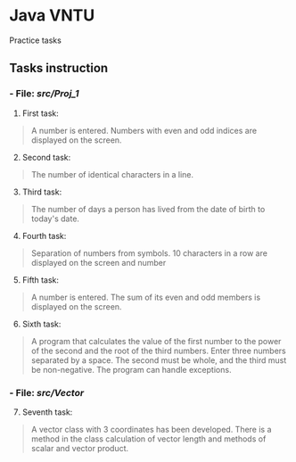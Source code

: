 # Java VNTU

Practice tasks

## Tasks instruction
### - File: *src/Proj_1*
1. First task:
> A number is entered. Numbers with even and odd indices are displayed on the screen.
2. Second task:
> The number of identical characters in a line.
3. Third task:
> The number of days a person has lived from the date of birth to today's date.
4. Fourth task:
> Separation of numbers from symbols. 10 characters in a row are displayed on the screen
and number
5. Fifth task:
> A number is entered. The sum of its even and odd members is displayed on the screen.
6. Sixth task:
> A program that calculates the value of the first number to the power of the second and the root of the third
numbers. Enter three numbers separated by a space. The second must be whole, and the third must be non-negative.
The program can handle exceptions. 
### - File: *src/Vector*
7. Seventh task:
> A vector class with 3 coordinates has been developed. There is a method in the class
calculation of vector length and methods of scalar and vector product.